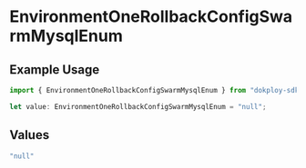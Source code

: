 # EnvironmentOneRollbackConfigSwarmMysqlEnum

## Example Usage

```typescript
import { EnvironmentOneRollbackConfigSwarmMysqlEnum } from "dokploy-sdk/models/operations";

let value: EnvironmentOneRollbackConfigSwarmMysqlEnum = "null";
```

## Values

```typescript
"null"
```